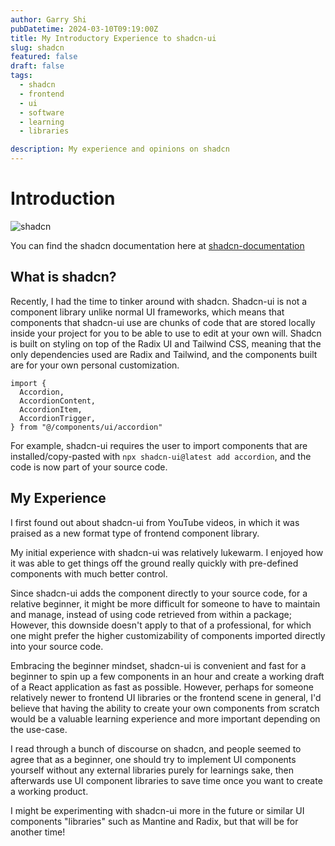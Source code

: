 ```yaml
---
author: Garry Shi
pubDatetime: 2024-03-10T09:19:00Z
title: My Introductory Experience to shadcn-ui
slug: shadcn
featured: false
draft: false
tags:
  - shadcn
  - frontend
  - ui
  - software
  - learning
  - libraries

description: My experience and opinions on shadcn
---
```


# Introduction

![shadcn](@assets/images/shadcn.webp)

You can find the shadcn documentation here at [shadcn-documentation](https://ui.shadcn.com/docs/installation)

## What is shadcn?

Recently, I had the time to tinker around with shadcn. Shadcn-ui is not a component library unlike normal UI frameworks, which means that components that shadcn-ui use are chunks of code that are stored locally inside your project for you to be able to use to edit at your own will. Shadcn is built on styling on top of the Radix UI and Tailwind CSS, meaning that the only dependencies used are Radix and Tailwind, and the components built are for your own personal customization.

```
import {
  Accordion,
  AccordionContent,
  AccordionItem,
  AccordionTrigger,
} from "@/components/ui/accordion"
```

For example, shadcn-ui requires the user to import components that are installed/copy-pasted with `npx shadcn-ui@latest add accordion`, and the code is now part of your source code.

## My Experience

I first found out about shadcn-ui from YouTube videos, in which it was praised as a new format type of frontend component library.

My initial experience with shadcn-ui was relatively lukewarm. I enjoyed how it was able to get things off the ground really quickly with pre-defined components with much better control.

Since shadcn-ui adds the component directly to your source code, for a relative beginner, it might be more difficult for someone to have to maintain and manage, instead of using code retrieved from within a package; However, this downside doesn't apply to that of a professional, for which one might prefer the higher customizability of components imported directly into your source code.

Embracing the beginner mindset, shadcn-ui is convenient and fast for a beginner to spin up a few components in an hour and create a working draft of a React application as fast as possible. However, perhaps for someone relatively newer to frontend UI libraries or the frontend scene in general, I'd believe that having the ability to create your own components from scratch would be a valuable learning experience and more important depending on the use-case.

I read through a bunch of discourse on shadcn, and people seemed to agree that as a beginner, one should try to implement UI components yourself without any external libraries purely for learnings sake, then afterwards use UI component libraries to save time once you want to create a working product.

I might be experimenting with shadcn-ui more in the future or similar UI components "libraries" such as Mantine and Radix, but that will be for another time!

